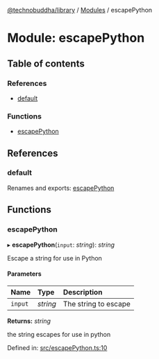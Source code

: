 [@technobuddha/library](../../README.md) / [Modules](../Modules.md) / escapePython

# Module: escapePython

## Table of contents

### References

- [default](escapepython.md#default)

### Functions

- [escapePython](escapepython.md#escapepython)

## References

### default

Renames and exports: [escapePython](escapepython.md#escapepython)

## Functions

### escapePython

▸ **escapePython**(`input`: *string*): *string*

Escape a string for use in Python

#### Parameters

| Name | Type | Description |
| :------ | :------ | :------ |
| `input` | *string* | The string to escape |

**Returns:** *string*

the string escapes for use in python

Defined in: [src/escapePython.ts:10](https://github.com/technobuddha/hill.software/blob/693f679/packages/library/src/escapePython.ts#L10)
